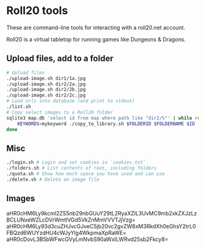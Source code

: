 # Roll20 tools
These are command-line tools for interacting with a roll20.net account.

Roll20 is a virtual tabletop for running games like Dungeons & Dragons.

## Upload files, add to a folder
```bash
# Upload files
./upload-image.sh dir1/1a.jpg
./upload-image.sh dir2/2a.jpg
./upload-image.sh dir2/2b.jpg
./upload-image.sh dir2/2c.jpg
# Load urls into database (and print to stdout)
./list.sh
# Copy select images to a Roll20 folder
sqlite3 map.db 'select id from map where path like "dir2/%"' | while read ID; do
	KEYWORDS=mykeyword ./copy_to_library.sh $FOLDERID $FOLDERNAME $ID
done
```

## Misc
```bash
./login.sh # Login and set cookies in `cookies.txt`
./folders.sh # List contents of root, including folders
./quota.sh # Show how much space you have used and can use
./delete.sh # Delete an image file
```

## Images
aHR0cHM6Ly9kcml2ZS5nb29nbGUuY29tL2RyaXZlL3UvMC9mb2xkZXJzLzBCLUNxeWZLcDVrWmtlVGd5VkZnMmVVVTJjVzg=
aHR0cHM6Ly93d3cuZHJvcGJveC5jb20vc2gvZW8xM3RkdXh0eGhsY2trL0FBQzd6WUYzdHU4cWJyYlg4WkpmaXpRaWE=
aHR0cDovL3B5bWFwcGVyLmNvbS90aWxlLWRvd25sb2Fkcy8=
